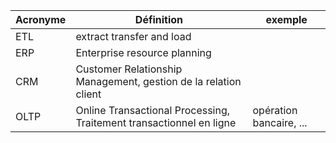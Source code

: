 Acronyme | Définition | exemple
--- | --- | ---
ETL | extract transfer and load |
ERP | Enterprise resource planning |
CRM | Customer Relationship Management, gestion de la relation client |
OLTP | Online Transactional Processing, Traitement transactionnel en ligne | opération bancaire, ...
